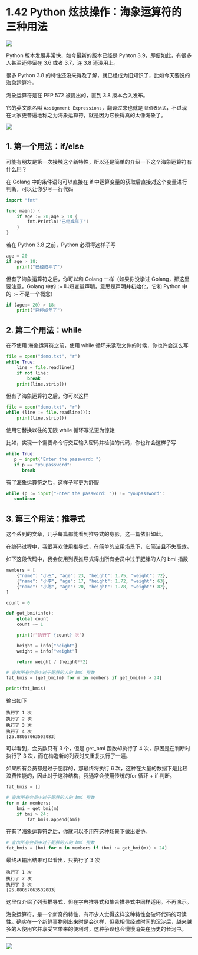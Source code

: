 # 1.42 Python 炫技操作：海象运算符的三种用法

![](http://image.iswbm.com/20200602135014.png)

Python 版本发展非常快，如今最新的版本已经是 Pyhton 3.9，即便如此，有很多人甚至还停留在 3.6 或者 3.7，连 3.8 还没用上。

很多 Python 3.8 的特性还没来得及了解，就已经成为旧知识了，比如今天要说的海象运算符。

海象运算符是在 PEP 572 被提出的，直到 3.8 版本合入发布。

它的英文原名叫 `Assignment Expressions`，翻译过来也就是 `赋值表达式`，不过现在大家更普遍地称之为海象运算符，就是因为它长得真的太像海象了。

![](http://image.iswbm.com/image-20200418122739417.png)

## 1. 第一个用法：if/else

可能有朋友是第一次接触这个新特性，所以还是简单的介绍一下这个海象运算符有什么用？

在 Golang 中的条件语句可以直接在 if 中运算变量的获取后直接对这个变量进行判断，可以让你少写一行代码

```go
import "fmt"

func main() {
    if age := 20;age > 18 {
        fmt.Println("已经成年了")
    }
}
```

若在 Python 3.8 之前，Python 必须得这样子写

```python
age = 20
if age > 18:
    print("已经成年了")
```

但有了海象运算符之后，你可以和 Golang 一样（如果你没学过 Golang，那这里要注意，Golang 中的 `:=` 叫短变量声明，意思是声明并初始化，它和 Python 中的 `:=` 不是一个概念）

```python
if (age:= 20) > 18:
    print("已经成年了")
```



## 2. 第二个用法：while

在不使用 海象运算符之前，使用 while 循环来读取文件的时候，你也许会这么写

```python
file = open("demo.txt", "r")
while True:
    line = file.readline()
    if not line:
        break
    print(line.strip())
```

但有了海象运算符之后，你可以这样

```python
file = open("demo.txt", "r")
while (line := file.readline()):
    print(line.strip())
```

使用它替换以往的无限 while 循环写法更为惊艳

比如，实现一个需要命令行交互输入密码并检验的代码，你也许会这样子写

```python
while True:
   p = input("Enter the password: ")
   if p == "youpassword":
      break
```

有了海象运算符之后，这样子写更为舒服

```python
while (p := input("Enter the password: ")) != "youpassword":
   continue
```



## 3. 第三个用法：推导式

这个系列的文章，几乎每篇都能看到推导式的身影，这一篇依旧如此。

在编码过程中，我很喜欢使用推导式，在简单的应用场景下，它简洁且不失高效。

如下这段代码中，我会使用列表推导式得出所有会员中过于肥胖的人的 bmi 指数

```python
members = [
    {"name": "小五", "age": 23, "height": 1.75, "weight": 72},
    {"name": "小李", "age": 17, "height": 1.72, "weight": 63},
    {"name": "小陈", "age": 20, "height": 1.78, "weight": 82},
]

count = 0

def get_bmi(info):
    global count
    count += 1

    print(f"执行了 {count} 次")

    height = info["height"]
    weight = info["weight"]

    return weight / (height**2)

# 查出所有会员中过于肥胖的人的 bmi 指数
fat_bmis = [get_bmi(m) for m in members if get_bmi(m) > 24]

print(fat_bmis)
```

输出如下

```
执行了 1 次
执行了 2 次
执行了 3 次
执行了 4 次
[25.88057063502083]
```

可以看到，会员数只有 3 个，但是 get_bmi 函数却执行了 4 次，原因是在判断时执行了 3 次，而在构造新的列表时又重复执行了一遍。

如果所有会员都是过于肥胖的，那最终将执行 6 次，这种在大量的数据下是比较浪费性能的，因此对于这种结构，我通常会使用传统的for 循环 + if 判断。

```python
fat_bmis = []

# 查出所有会员中过于肥胖的人的 bmi 指数
for m in members:
    bmi = get_bmi(m)
    if bmi > 24:
        fat_bmis.append(bmi)
```

在有了海象运算符之后，你就可以不用在这种场景下做出妥协。

```python
# 查出所有会员中过于肥胖的人的 bmi 指数
fat_bmis = [bmi for m in members if (bmi := get_bmi(m)) > 24]
```

最终从输出结果可以看出，只执行了 3 次

```
执行了 1 次
执行了 2 次
执行了 3 次
[25.88057063502083]
```

这里仅介绍了列表推导式，但在字典推导式和集合推导式中同样适用。不再演示。



海象运算符，是一个新奇的特性，有不少人觉得这样这种特性会破坏代码的可读性。确实在一个新鲜事物刚出来时是会这样，但我相信经过时间的沉淀后，越来越多的人使用它并享受它带来的便利时，这种争议也会慢慢消失在历史的长河中。



---



![](http://image.iswbm.com/20200607174235.png)
